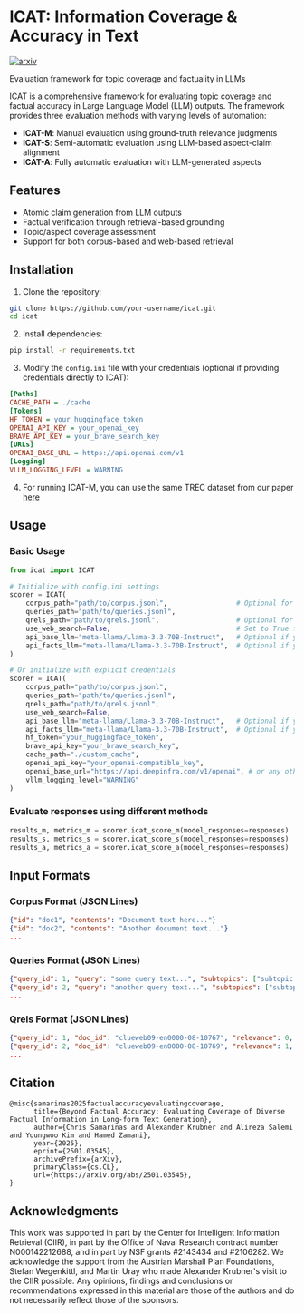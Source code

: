 # ICAT: Information Coverage & Accuracy in Text
[![arxiv](https://img.shields.io/badge/arXiv-2501.03545-b31b1b.svg)](https://arxiv.org/abs/2501.03545)

Evaluation framework for topic coverage and factuality in LLMs

ICAT is a comprehensive framework for evaluating topic coverage and factual accuracy in Large Language Model (LLM) outputs. The framework provides three evaluation methods with varying levels of automation:

- **ICAT-M**: Manual evaluation using ground-truth relevance judgments
- **ICAT-S**: Semi-automatic evaluation using LLM-based aspect-claim alignment
- **ICAT-A**: Fully automatic evaluation with LLM-generated aspects

## Features

- Atomic claim generation from LLM outputs
- Factual verification through retrieval-based grounding
- Topic/aspect coverage assessment
- Support for both corpus-based and web-based retrieval

## Installation

1. Clone the repository:
```bash
git clone https://github.com/your-username/icat.git
cd icat
```
2. Install dependencies:
```bash
pip install -r requirements.txt
```
3. Modify the `config.ini` file with your credentials (optional if providing credentials directly to ICAT):
```ini
[Paths]
CACHE_PATH = ./cache
[Tokens]
HF_TOKEN = your_huggingface_token
OPENAI_API_KEY = your_openai_key
BRAVE_API_KEY = your_brave_search_key
[URLs]
OPENAI_BASE_URL = https://api.openai.com/v1
[Logging]
VLLM_LOGGING_LEVEL = WARNING
```
4. For running ICAT-M, you can use the same TREC dataset from our paper [here](https://huggingface.co/datasets/algoprog/TREC-ICAT/tree/main)

## Usage

### Basic Usage
```python
from icat import ICAT

# Initialize with config.ini settings
scorer = ICAT(
    corpus_path="path/to/corpus.jsonl",                 # Optional for corpus-based retrieval
    queries_path="path/to/queries.jsonl",
    qrels_path="path/to/qrels.jsonl",                   # Optional for ICAT-M
    use_web_search=False,                               # Set to True for web-based retrieval
    api_base_llm="meta-llama/Llama-3.3-70B-Instruct",   # Optional if you want to use a claim-aspect alignment model through API, default is None
    api_facts_llm="meta-llama/Llama-3.3-70B-Instruct",  # Optional if you want to use an atomic fact generation model through API, default is None
)

# Or initialize with explicit credentials
scorer = ICAT(
    corpus_path="path/to/corpus.jsonl",
    queries_path="path/to/queries.jsonl",
    qrels_path="path/to/qrels.jsonl",
    use_web_search=False,
    api_base_llm="meta-llama/Llama-3.3-70B-Instruct",   # Optional if you want to use a claim-aspect alignment model through API, default is None
    api_facts_llm="meta-llama/Llama-3.3-70B-Instruct",  # Optional if you want to use an atomic fact generation model through API, default is None
    hf_token="your_huggingface_token",           
    brave_api_key="your_brave_search_key",       
    cache_path="./custom_cache",                 
    openai_api_key="your_openai-compatible_key",           
    openai_base_url="https://api.deepinfra.com/v1/openai", # or any other provider
    vllm_logging_level="WARNING"
)
```

### Evaluate responses using different methods
```python
results_m, metrics_m = scorer.icat_score_m(model_responses=responses)
results_s, metrics_s = scorer.icat_score_s(model_responses=responses)
results_a, metrics_a = scorer.icat_score_a(model_responses=responses)
```

## Input Formats

### Corpus Format (JSON Lines)
```json
{"id": "doc1", "contents": "Document text here..."}
{"id": "doc2", "contents": "Another document text..."}
...
```
### Queries Format (JSON Lines)
```json
{"query_id": 1, "query": "some query text...", "subtopics": ["subtopic 1", "subtopic 2", ...]}
{"query_id": 2, "query": "another query text...", "subtopics": ["subtopic 3", "subtopic 4", ...]}
...
```
### Qrels Format (JSON Lines)
```json
{"query_id": 1, "doc_id": "clueweb09-en0000-08-10767", "relevance": 0, "subtopic_id": 0}
{"query_id": 2, "doc_id": "clueweb09-en0000-08-10769", "relevance": 1, "subtopic_id": 2}
...
```

## Citation
```
@misc{samarinas2025factualaccuracyevaluatingcoverage,
      title={Beyond Factual Accuracy: Evaluating Coverage of Diverse Factual Information in Long-form Text Generation}, 
      author={Chris Samarinas and Alexander Krubner and Alireza Salemi and Youngwoo Kim and Hamed Zamani},
      year={2025},
      eprint={2501.03545},
      archivePrefix={arXiv},
      primaryClass={cs.CL},
      url={https://arxiv.org/abs/2501.03545}, 
}
```

## Acknowledgments
This work was supported in part by the Center for Intelligent Information Retrieval (CIIR), in part by the Office of Naval Research contract number N000142212688, and in part by NSF grants #2143434 and #2106282. We acknowledge the support from the Austrian Marshall Plan Foundations, Stefan Wegenkittl, and Martin Uray who made Alexander Krubner's visit to the CIIR possible. Any opinions, findings and conclusions or recommendations expressed in this material are those of the authors and do not necessarily reflect those of the sponsors.

